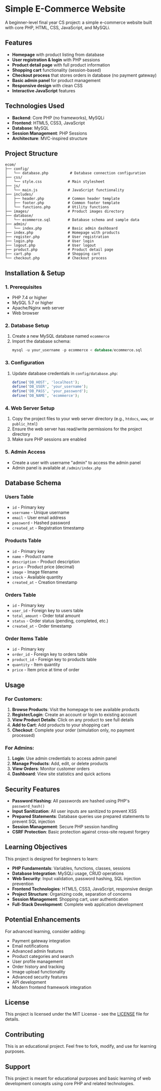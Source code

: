 # Simple E-Commerce Website

A beginner-level final year CS project: a simple e-commerce website built with core PHP, HTML, CSS, JavaScript, and MySQLi.

## Features

- **Homepage** with product listing from database
- **User registration & login** with PHP sessions
- **Product detail page** with full product information
- **Shopping cart** functionality (session-based)
- **Checkout process** that stores orders in database (no payment gateway)
- **Basic admin panel** for product management
- **Responsive design** with clean CSS
- **Interactive JavaScript** features

## Technologies Used

- **Backend**: Core PHP (no frameworks), MySQLi
- **Frontend**: HTML5, CSS3, JavaScript
- **Database**: MySQL
- **Session Management**: PHP Sessions
- **Architecture**: MVC-inspired structure

## Project Structure

```
ecom/
├── config/
│   └── database.php          # Database connection configuration
├── css/
│   └── style.css            # Main stylesheet
├── js/
│   └── main.js              # JavaScript functionality
├── includes/
│   ├── header.php           # Common header template
│   ├── footer.php           # Common footer template
│   └── functions.php        # Utility functions
├── images/                  # Product images directory
├── database/
│   └── ecommerce.sql        # Database schema and sample data
├── admin/
│   └── index.php            # Basic admin dashboard
├── index.php                # Homepage with products
├── register.php             # User registration
├── login.php                # User login
├── logout.php               # User logout
├── product.php              # Product detail page
├── cart.php                 # Shopping cart
└── checkout.php             # Checkout process
```

## Installation & Setup

### 1. Prerequisites
- PHP 7.4 or higher
- MySQL 5.7 or higher
- Apache/Nginx web server
- Web browser

### 2. Database Setup
1. Create a new MySQL database named `ecommerce`
2. Import the database schema:
   ```sql
   mysql -u your_username -p ecommerce < database/ecommerce.sql
   ```

### 3. Configuration
1. Update database credentials in `config/database.php`:
   ```php
   define('DB_HOST', 'localhost');
   define('DB_USER', 'your_username');
   define('DB_PASS', 'your_password');
   define('DB_NAME', 'ecommerce');
   ```

### 4. Web Server Setup
1. Copy the project files to your web server directory (e.g., `htdocs`, `www`, or `public_html`)
2. Ensure the web server has read/write permissions for the project directory
3. Make sure PHP sessions are enabled

### 5. Admin Access
- Create a user with username "admin" to access the admin panel
- Admin panel is available at `/admin/index.php`

## Database Schema

### Users Table
- `id` - Primary key
- `username` - Unique username
- `email` - User email address
- `password` - Hashed password
- `created_at` - Registration timestamp

### Products Table
- `id` - Primary key
- `name` - Product name
- `description` - Product description
- `price` - Product price (decimal)
- `image` - Image filename
- `stock` - Available quantity
- `created_at` - Creation timestamp

### Orders Table
- `id` - Primary key
- `user_id` - Foreign key to users table
- `total_amount` - Order total amount
- `status` - Order status (pending, completed, etc.)
- `created_at` - Order timestamp

### Order Items Table
- `id` - Primary key
- `order_id` - Foreign key to orders table
- `product_id` - Foreign key to products table
- `quantity` - Item quantity
- `price` - Item price at time of order

## Usage

### For Customers:
1. **Browse Products**: Visit the homepage to see available products
2. **Register/Login**: Create an account or login to existing account
3. **View Product Details**: Click on any product to see full details
4. **Add to Cart**: Add products to your shopping cart
5. **Checkout**: Complete your order (simulation only, no payment processed)

### For Admins:
1. **Login**: Use admin credentials to access admin panel
2. **Manage Products**: Add, edit, or delete products
3. **View Orders**: Monitor customer orders
4. **Dashboard**: View site statistics and quick actions

## Security Features

- **Password Hashing**: All passwords are hashed using PHP's `password_hash()`
- **Input Sanitization**: All user inputs are sanitized to prevent XSS
- **Prepared Statements**: Database queries use prepared statements to prevent SQL injection
- **Session Management**: Secure PHP session handling
- **CSRF Protection**: Basic protection against cross-site request forgery

## Learning Objectives

This project is designed for beginners to learn:
- **PHP Fundamentals**: Variables, functions, classes, sessions
- **Database Integration**: MySQLi usage, CRUD operations
- **Web Security**: Input validation, password hashing, SQL injection prevention
- **Frontend Technologies**: HTML5, CSS3, JavaScript, responsive design
- **Project Structure**: Organizing code, separation of concerns
- **Session Management**: Shopping cart, user authentication
- **Full-Stack Development**: Complete web application development

## Potential Enhancements

For advanced learning, consider adding:
- Payment gateway integration
- Email notifications
- Advanced admin features
- Product categories and search
- User profile management
- Order history and tracking
- Image upload functionality
- Advanced security features
- API development
- Modern frontend framework integration

## License

This project is licensed under the MIT License - see the [LICENSE](LICENSE) file for details.

## Contributing

This is an educational project. Feel free to fork, modify, and use for learning purposes.

## Support

This project is meant for educational purposes and basic learning of web development concepts using core PHP and related technologies.
